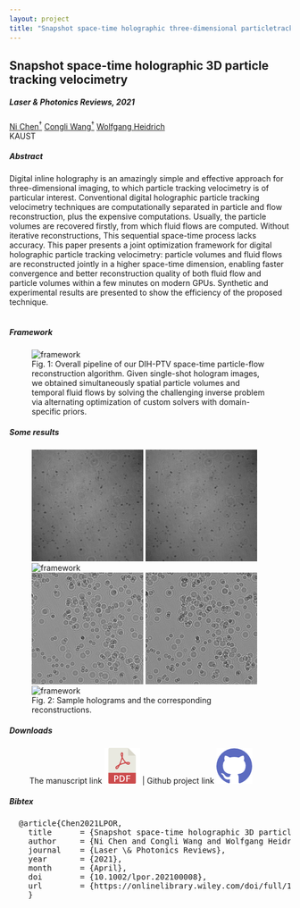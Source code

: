 ```yaml
---
layout: project
title: "Snapshot space-time holographic three-dimensional particletracking velocimetry"
---
```



<h2 class="section-title"> Snapshot space-time holographic 3D particle tracking velocimetry  </h2>
<h5 class="pubname"> Laser & Photonics Reviews, 2021 </h5>
<nav class="text-center" style="width: 100%">
  <a href="https://ni-chen.github.io/" class="author">Ni Chen<sup>&dagger;</sup></a>
  <a href="http://congliwang.github.io/" class="author">Congli Wang<sup>&dagger;</sup></a>
  <a href="http://vccimaging.org/People/heidriw/" class="author"> Wolfgang Heidrich </a>
</nav>
<nav>
 KAUST 
</nav>


<section class="container">
<abstract>
<h5 class="section-title">  Abstract  </h5>
Digital inline holography is an amazingly simple and effective approach for three-dimensional imaging, to which particle tracking velocimetry is of particular interest. Conventional digital holographic particle tracking velocimetry techniques are computationally separated in particle and flow reconstruction, plus the expensive computations. Usually, the particle volumes are recovered firstly, from which fluid flows are computed. Without iterative reconstructions, This sequential space-time process lacks accuracy. This paper presents a joint optimization framework for digital holographic particle tracking velocimetry: particle volumes and fluid flows are reconstructed jointly in a higher space-time dimension, enabling faster convergence and better reconstruction quality of both fluid flow and particle volumes within a few minutes on modern GPUs. Synthetic and experimental results are presented to show the efficiency of the proposed technique.
<br><br>
</abstract>
</section>


<!-- Framework -->
<section class="container">
<h5 class="section-title"> Framework </h5>
<figure>
<img src="img/teaser.svg" alt="framework" style="width: 90%">
<figcaption>
Fig. 1: Overall pipeline of our DIH-PTV space-time particle-flow reconstruction algorithm. Given single-shot hologram images, we obtained simultaneously spatial particle volumes and temporal fluid flows by solving the challenging inverse problem via alternating optimization of custom solvers with domain-specific priors.
</figcaption>
</figure>
</section>


<!-- Results -->
<section class="container">
<h5 class="section-title"> Some results  </h5>
<figure>
  <img src="img/exp_vortex_holo1.png" alt="framework" style="height: 200px">
  <img src="img/exp_vortex_holo2.png" alt="framework" style="height: 200px">
  <img src="img/Visualization%202.gif" alt="framework" style="height: 200px">
  <br>
  <img src="img/exp_inject_holo1.png" alt="framework" style="height: 200px">
  <img src="img/exp_inject_holo2.png" alt="framework" style="height: 200px">
  <img src="img/Visualization%201.gif" alt="framework" style="height: 200px">
  <figcaption>
  Fig. 2: Sample holograms and the corresponding reconstructions. 
  </figcaption>
</figure>
</section>


<!-- Data -->

<!-- Downloads -->
<section class="container">
<h5 class="section-title">  Downloads </h5>
<div class="row" style="padding-left: 36px">
The manuscript link <a href="https://onlinelibrary.wiley.com/doi/full/10.1002/lpor.202100008"> <img src="assets/images/pdf_64x64.png" alt="pdf manuscript" class="smallimg"></a> | Github project link <a href="https://github.com/Ni-Chen/HoloFlow-PTV"><img src="assets/images/github_64x64.png" alt="dataset" class="smallimg">
</a>
</div>
</section> 



<section class="container">
<h5 class="section-title"> Bibtex </h5>
<pre>
  @article{Chen2021LPOR,
    title      = {Snapshot space-time holographic 3D particle tracking velocimetry},
    author     = {Ni Chen and Congli Wang and Wolfgang Heidrich},
    journal    = {Laser \& Photonics Reviews},
    year       = {2021},
    month      = {April},
    doi        = {10.1002/lpor.202100008},
    url        = {https://onlinelibrary.wiley.com/doi/full/10.1002/lpor.202100008},
    }
</pre>
</section>

